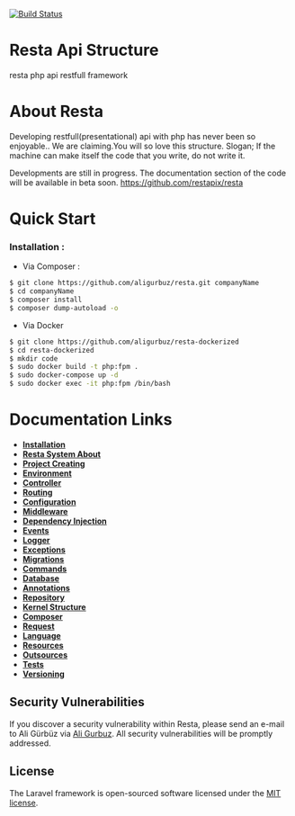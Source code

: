 
[![Build Status](https://travis-ci.org/aligurbuz/resta.svg?branch=master)](https://travis-ci.org/aligurbuz/resta)

# Resta Api Structure
resta php api restfull framework

# About Resta

Developing restfull(presentational) api with php has never been so enjoyable.. We are claiming.You will so love this structure.
Slogan; If the machine can make itself the code that you write, do not write it.

Developments are still in progress. The documentation section of the code will be available in beta soon.
https://github.com/restapix/resta

# Quick Start

### Installation : 

- Via Composer :

```sh
$ git clone https://github.com/aligurbuz/resta.git companyName
$ cd companyName
$ composer install
$ composer dump-autoload -o
```

- Via Docker

```sh
$ git clone https://github.com/aligurbuz/resta-dockerized
$ cd resta-dockerized
$ mkdir code
$ sudo docker build -t php:fpm .
$ sudo docker-compose up -d
$ sudo docker exec -it php:fpm /bin/bash
```

# Documentation Links

- **[Installation](https://github.com/aligurbuz/resta)**
- **[Resta System About](https://github.com/aligurbuz/resta)**
- **[Project Creating](https://github.com/aligurbuz/resta)**
- **[Environment](https://github.com/aligurbuz/resta)**
- **[Controller](https://github.com/aligurbuz/resta)**
- **[Routing](https://github.com/aligurbuz/resta)**
- **[Configuration](https://github.com/aligurbuz/resta)**
- **[Middleware](https://github.com/aligurbuz/resta)**
- **[Dependency Injection](https://github.com/aligurbuz/resta)**
- **[Events](https://github.com/aligurbuz/resta)**
- **[Logger](https://github.com/aligurbuz/resta)**
- **[Exceptions](https://github.com/aligurbuz/resta)**
- **[Migrations](https://github.com/aligurbuz/resta)**
- **[Commands](https://github.com/aligurbuz/resta)**
- **[Database](https://github.com/aligurbuz/resta)**
- **[Annotations](https://github.com/aligurbuz/resta)**
- **[Repository](https://github.com/aligurbuz/resta)**
- **[Kernel Structure](https://github.com/aligurbuz/resta)**
- **[Composer](https://github.com/aligurbuz/resta)**
- **[Request](https://github.com/aligurbuz/resta)**
- **[Language](https://github.com/aligurbuz/resta)**
- **[Resources](https://github.com/aligurbuz/resta)**
- **[Outsources](https://github.com/aligurbuz/resta)**
- **[Tests](https://github.com/aligurbuz/resta)**
- **[Versioning](https://github.com/aligurbuz/resta)**


## Security Vulnerabilities

If you discover a security vulnerability within Resta, please send an e-mail to Ali Gürbüz via [Ali Gurbuz](mailto:galiant781@gmail.com). All security vulnerabilities will be promptly addressed.

## License

The Laravel framework is open-sourced software licensed under the [MIT license](https://opensource.org/licenses/MIT).



